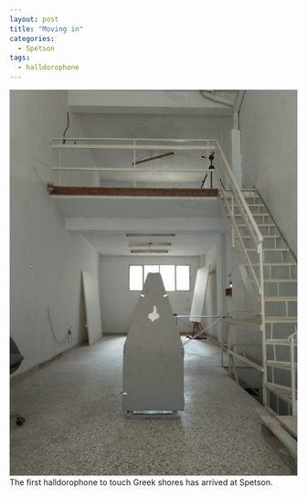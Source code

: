 ```yaml
---
layout: post
title: "Moving in"
categories:
  - Spetson
tags:
  - halldorophone
---
```

![coffin full of halldorobones](/img/systir.jpg)
The first halldorophone to touch Greek shores has arrived at Spetson.

